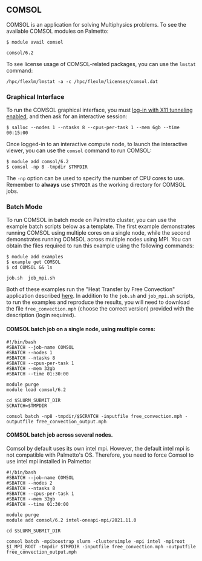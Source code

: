 ## COMSOL

COMSOL is an application for solving Multiphysics problems.
To see the available COMSOL modules on Palmetto:

~~~
$ module avail comsol

comsol/6.2
~~~

To see license usage of COMSOL-related packages,
you can use the `lmstat` command:

~~~
/hpc/flexlm/lmstat -a -c /hpc/flexlm/licenses/comsol.dat
~~~

### Graphical Interface

To run the COMSOL graphical interface,
you must [log-in with X11 tunneling enabled](https://www.palmetto.clemson.edu/palmetto/basic/x11_tunneling/),
and then ask for an interactive session:

~~~
$ salloc --nodes 1 --ntasks 8 --cpus-per-task 1 --mem 6gb --time 00:15:00
~~~

Once logged-in to an interactive compute node,
to launch the interactive viewer,
you can use the `comsol` command to run COMSOL:

~~~
$ module add comsol/6.2
$ comsol -np 8 -tmpdir $TMPDIR
~~~

The `-np` option can be used to specify the number of
CPU cores to use.
Remember to **always** use `$TMPDIR` as
the working directory for COMSOL jobs.

### Batch Mode

To run COMSOL in batch mode on Palmetto cluster,
you can use the example batch scripts below as a template.
The first example demonstrates running COMSOL using multiple cores
on a single node,
while the second demonstrates running COMSOL across multiple nodes
using MPI.
You can obtain the files required to run this example
using the following commands:

~~~
$ module add examples
$ example get COMSOL
$ cd COMSOL && ls

job.sh  job_mpi.sh
~~~

Both of these examples run the
"Heat Transfer by Free Convection" application described
[here](https://www.comsol.com/model/heat-transfer-by-free-convection-122).
In addition to the `job.sh` and `job_mpi.sh` scripts, to run the examples and reproduce the results,
you will need to download the file `free_convection.mph` (choose the correct version) provided
with the description (login required).

#### COMSOL batch job on a single node, using multiple cores:

~~~
#!/bin/bash
#SBATCH --job-name COMSOL
#SBATCH --nodes 1
#SBATCH --ntasks 8
#SBATCH --cpus-per-task 1 
#SBATCH --mem 32gb
#SBATCH --time 01:30:00

module purge
module load comsol/6.2

cd $SLURM_SUBMIT_DIR
SCRATCH=$TMPDIR

comsol batch -np8 -tmpdir/$SCRATCH -inputfile free_convection.mph -outputfile free_convection_output.mph
~~~

#### COMSOL batch job across several nodes.
Comsol by default uses its own intel mpi. However, the default intel mpi is not compatible with Palmetto's OS. Therefore, you need to force Comsol to use intel mpi installed in Palmetto:

~~~
#!/bin/bash
#SBATCH --job-name COMSOL
#SBATCH --nodes 2
#SBATCH --ntasks 8
#SBATCH --cpus-per-task 1
#SBATCH --mem 32gb
#SBATCH --time 01:30:00

module purge
module add comsol/6.2 intel-oneapi-mpi/2021.11.0

cd $SLURM_SUBMIT_DIR

comsol batch -mpiboostrap slurm -clustersimple -mpi intel -mpiroot $I_MPI_ROOT -tmpdir $TMPDIR -inputfile free_convection.mph -outputfile free_convection_output.mph
~~~
